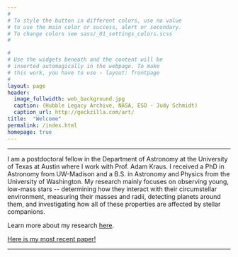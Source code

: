 ```yaml
---
#
# To style the button in different colors, use no value
# to use the main color or success, alert or secondary.
# To change colors see sass/_01_settings_colors.scss
#

#
# Use the widgets beneath and the content will be
# inserted automagically in the webpage. To make
# this work, you have to use › layout: frontpage
#
layout: page
header:
  image_fullwidth: web_background.jpg
  caption: (Hubble Legacy Archive, NASA, ESO - Judy Schmidt)
  caption_url: http://geckzilla.com/art/
title:  "Welcome"
permalink: /index.html
homepage: true
---
```

<hr>
I am a postdoctoral fellow in the Department of Astronomy at the University of Texas at Austin where I work with Prof. Adam Kraus.  I received a PhD in Astronomy from UW-Madison and a B.S. in Astronomy and Physics from the University of Washington.  My research mainly focuses on observing young, low-mass stars -- determining how they interact with their circumstellar environment, measuring their masses and radii, detecting planets around them, and investigating how all of these properties are affected by stellar companions. 

[//]: # (My dissertation focuses on the late stages of binary star formation. Specifically, I study how the orbital motion of binary stars affects the distribution and dynamics of circumstellar material. More broadly, I am interested in using the intrinsic variability of accreting systems as a tool to understand the interaction between forming stars and their surrounding material. )

Learn more about my research <a href='https://tofflemire.github.io/research/'>here</a>.

<a href='http://adsabs.harvard.edu/abs/2017ApJ...842L..12T' target="blank">Here is my most recent paper!</a>

<hr>
